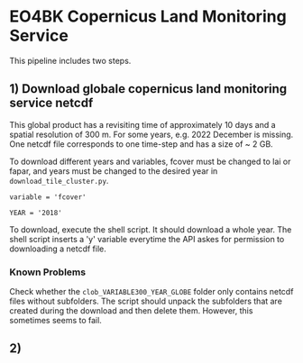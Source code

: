 # EO4BK Copernicus Land Monitoring Service
This pipeline includes two steps. 

## 1) Download globale copernicus land monitoring service netcdf
This global product has a revisiting time of approximately 10 days and a spatial resolution of 300 m. For some years, e.g. 2022 December is missing. One netcdf file corresponds to one time-step and has a size of ~ 2 GB. 

To download different years and variables, fcover must be changed to lai or fapar, and years must be changed to the desired year in ```download_tile_cluster.py```.

```
variable = 'fcover'

YEAR = '2018'
```
To  download, execute the shell script. It should download a whole year. The shell script inserts a 'y' variable everytime the API askes for permission to downloading a netcdf file.

### Known Problems

Check whether the ```clob_VARIABLE300_YEAR_GLOBE``` folder only contains netcdf files without subfolders. The script should unpack the subfolders that are created during the download and then delete them. However, this sometimes seems to fail.

## 2) 
